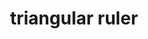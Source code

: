 ---
layout: objects
title: triangular ruler
emoji: triangular_ruler
permalink: 📐.html
image: assets/img/3moji/triangular_ruler.png
---